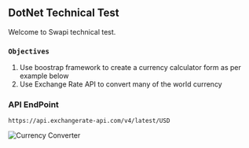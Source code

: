 ## DotNet Technical Test

Welcome to Swapi technical test.

### `Objectives`

1. Use boostrap framework to create a currency calculator form as per example below
2. Use Exchange Rate API to convert many of the world currency

### API EndPoint  
`https://api.exchangerate-api.com/v4/latest/USD`


![Currency Converter](https://media.cheggcdn.com/media/5cd/s707x251/5cd96b02-8279-4c33-be61-667bd5248f25/phpvAcCAj.png "Currency Converter")
